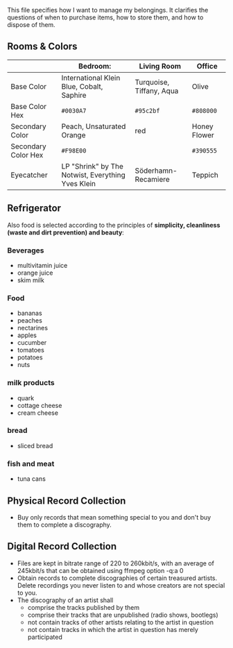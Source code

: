 This file specifies how I want to manage my belongings. It clarifies the questions of when to purchase items, how to store them, and how to dispose of them.

## Rooms & Colors

|                     | Bedroom:                                          | Living Room              | Office       |
| ------------------- | ------------------------------------------------- | ------------------------ | ------------ |
| Base Color          | International Klein Blue, Cobalt, Saphire         | Turquoise, Tiffany, Aqua | Olive        |
| Base Color Hex      | `#0030A7`                                         | `#95c2bf`                | `#808000`    |
| Secondary Color     | Peach, Unsaturated Orange                         | red                      | Honey Flower |
| Secondary Color Hex | `#F98E00`                                         |                          | `#390555`    |
| Eyecatcher          | LP "Shrink" by The Notwist, Everything Yves Klein | Söderhamn-Recamiere      | Teppich      |

## Refrigerator

Also food is selected according to the principles of **simplicity, cleanliness (waste and dirt prevention) and beauty**:

### Beverages
- multivitamin juice
- orange juice
- skim milk

### Food
- bananas
- peaches
- nectarines
- apples
- cucumber
- tomatoes
- potatoes
- nuts

### milk products
- quark
- cottage cheese
- cream cheese

### bread
- sliced bread

### fish and meat
- tuna cans


## Physical Record Collection

- Buy only records that mean something special to you and don't buy them to complete a discography.


## Digital Record Collection

- Files are kept in bitrate range of 220 to 260kbit/s, with an average of 245kbit/s that can be obtained using ffmpeg option -q:a 0
- Obtain records to complete discographies of certain treasured artists. Delete recordings you never listen to and whose creators are not special to you.
- The discography of an artist shall
  - comprise the tracks published by them
  - comprise their tracks that are unpublished (radio shows, bootlegs)
  - not contain tracks of other artists relating to the artist in question
  - not contain tracks in which the artist in question has merely participated
